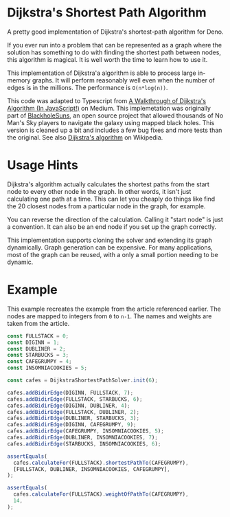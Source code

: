 # Dijkstra's Shortest Path Algorithm

A pretty good implementation of Dijkstra's shortest-path algorithm for Deno.

If you ever run into a problem that can be represented as a graph where the solution has something to do with finding the shortest path between nodes, this algorithm is magical. It is well worth the time to learn how to use it.

This implementation of Dijkstra'a algorithm is able to process large in-memory graphs. It will perform
reasonably well even when the number of edges is in the millions. The performance is `O(n*log(n))`.

This code was adapted to Typescript from
[A Walkthrough of Dijkstra's Algorithm (In JavaScript!)](https://medium.com/@adriennetjohnson/a-walkthrough-of-dijkstras-algorithm-in-javascript-e94b74192026)
on Medium. This implemetation was originally part of
[BlackholeSuns](https://github.com/j50n/blackholesuns), an open source project
that allowed thousands of No Man's Sky players to navigate the galaxy using
mapped black holes. This version is cleaned up a bit and includes a few bug fixes and more tests than the original. See also
[Dijkstra's algorithm](https://en.wikipedia.org/wiki/Dijkstra%27s_algorithm) on
Wikipedia.

# Usage Hints

Dijkstra's algorithm actually calculates the shortest paths from the start node to every other node in the graph. In other words, it isn't just calculating one path at a time. This can let you cheaply do things like find the 20 closest nodes from a particular node in the graph, for example. 

You can reverse the direction of the calculation. Calling it "start node" is just a convention. It can also be an end node if you set up the graph correctly.

This implementation supports cloning the solver and extending its graph dynamically. Graph generation can be expensive. For many applications, most of the graph can be reused, with a only a small portion needing to be dynamic. 

# Example

This example recreates the example from the article referenced earlier. The
nodes are mapped to integers from `0` to `n-1`. The names and weights are taken
from the article.

```ts
const FULLSTACK = 0;
const DIGINN = 1;
const DUBLINER = 2;
const STARBUCKS = 3;
const CAFEGRUMPY = 4;
const INSOMNIACOOKIES = 5;

const cafes = DijkstraShortestPathSolver.init(6);

cafes.addBidirEdge(DIGINN, FULLSTACK, 7);
cafes.addBidirEdge(FULLSTACK, STARBUCKS, 6);
cafes.addBidirEdge(DIGINN, DUBLINER, 4);
cafes.addBidirEdge(FULLSTACK, DUBLINER, 2);
cafes.addBidirEdge(DUBLINER, STARBUCKS, 3);
cafes.addBidirEdge(DIGINN, CAFEGRUMPY, 9);
cafes.addBidirEdge(CAFEGRUMPY, INSOMNIACOOKIES, 5);
cafes.addBidirEdge(DUBLINER, INSOMNIACOOKIES, 7);
cafes.addBidirEdge(STARBUCKS, INSOMNIACOOKIES, 6);

assertEquals(
  cafes.calculateFor(FULLSTACK).shortestPathTo(CAFEGRUMPY),
  [FULLSTACK, DUBLINER, INSOMNIACOOKIES, CAFEGRUMPY],
);

assertEquals(
  cafes.calculateFor(FULLSTACK).weightOfPathTo(CAFEGRUMPY),
  14,
);
```
